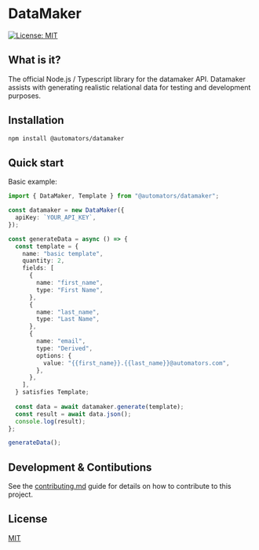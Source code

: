 # DataMaker

[![License: MIT](https://img.shields.io/badge/License-MIT-green.svg)](https://opensource.org/licenses/MIT)

## What is it?

The official Node.js / Typescript library for the datamaker API. Datamaker assists with generating realistic relational data for testing and development purposes.

## Installation

```sh
npm install @automators/datamaker
```

## Quick start

Basic example:

```ts
import { DataMaker, Template } from "@automators/datamaker";

const datamaker = new DataMaker({
  apiKey: `YOUR_API_KEY`,
});

const generateData = async () => {
  const template = {
    name: "basic template",
    quantity: 2,
    fields: [
      {
        name: "first_name",
        type: "First Name",
      },
      {
        name: "last_name",
        type: "Last Name",
      },
      {
        name: "email",
        type: "Derived",
        options: {
          value: "{{first_name}}.{{last_name}}@automators.com",
        },
      },
    ],
  } satisfies Template;
  
  const data = await datamaker.generate(template);
  const result = await data.json();
  console.log(result);   
};

generateData();
```

## Development & Contibutions

See the [contributing.md](/CONTRIBUTING.md) guide for details on how to contribute to this project.

## License

[MIT](https://github.com/automator-com/datamaker-core/blob/main/LICENSE)
